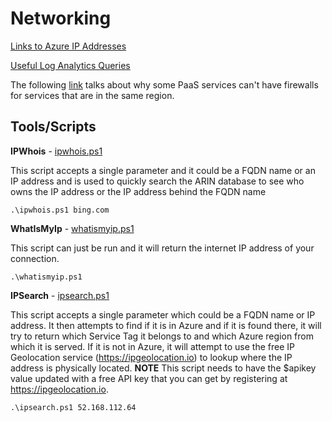 # Networking

[Links to Azure IP Addresses](https://github.com/JayWitt/AzureOperationGuide/blob/master/Network/IPAddressReference.md)

[Useful Log Analytics Queries](https://github.com/JayWitt/AzureOperationGuide/blob/master/Network/LogAnalyticsQueries.md)

The following [link](https://docs.microsoft.com/en-us/azure/storage/common/storage-network-security#grant-access-from-an-internet-ip-range) talks about why some PaaS services can't have firewalls for services that are in the same region.

## Tools/Scripts

**IPWhois** - [ipwhois.ps1](https://github.com/JayWitt/AzureOperationGuide/blob/master/Network/ipwhois.ps1)

This script accepts a single parameter and it could be a FQDN name or an IP address and is used to quickly search the ARIN database to see who owns the IP address or the IP address behind the FQDN name

```
.\ipwhois.ps1 bing.com
```

**WhatIsMyIp** - [whatismyip.ps1](https://github.com/JayWitt/AzureOperationGuide/blob/master/Network/whatismyip.ps1)

This script can just be run and it will return the internet IP address of your connection.

```
.\whatismyip.ps1
```

**IPSearch** - [ipsearch.ps1](https://github.com/JayWitt/AzureOperationGuide/blob/master/Network/ipsearch.ps1)

This script accepts a single parameter which could be a FQDN name or IP address. It then attempts to find if it is in Azure and if it is found there, it will try to return which Service Tag it belongs to and which Azure region from which it is served. If it is not in Azure, it will attempt to use the free IP Geolocation service (https://ipgeolocation.io) to lookup where the IP address is physically located. **NOTE** This script needs to have the $apikey value updated with a free API key that you can get by registering at https://ipgeolocation.io.

```
.\ipsearch.ps1 52.168.112.64
```

